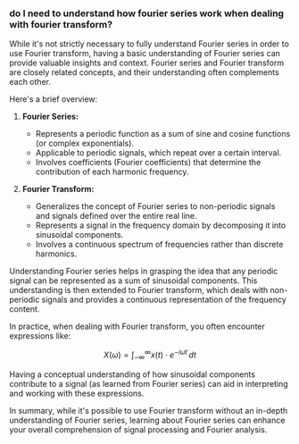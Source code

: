 
### do I need to understand how fourier series work when dealing with fourier transform?

While it's not strictly necessary to fully understand Fourier series in order to use Fourier transform, having a basic understanding of Fourier series can provide valuable insights and context. Fourier series and Fourier transform are closely related concepts, and their understanding often complements each other.

Here's a brief overview:

1. **Fourier Series:**
   - Represents a periodic function as a sum of sine and cosine functions (or complex exponentials).
   - Applicable to periodic signals, which repeat over a certain interval.
   - Involves coefficients (Fourier coefficients) that determine the contribution of each harmonic frequency.

2. **Fourier Transform:**
   - Generalizes the concept of Fourier series to non-periodic signals and signals defined over the entire real line.
   - Represents a signal in the frequency domain by decomposing it into sinusoidal components.
   - Involves a continuous spectrum of frequencies rather than discrete harmonics.

Understanding Fourier series helps in grasping the idea that any periodic signal can be represented as a sum of sinusoidal components. This understanding is then extended to Fourier transform, which deals with non-periodic signals and provides a continuous representation of the frequency content.

In practice, when dealing with Fourier transform, you often encounter expressions like:

$$ X(\omega) = \int_{-\infty}^{\infty} x(t) \cdot e^{-i \omega t} \, dt $$

Having a conceptual understanding of how sinusoidal components contribute to a signal (as learned from Fourier series) can aid in interpreting and working with these expressions.

In summary, while it's possible to use Fourier transform without an in-depth understanding of Fourier series, learning about Fourier series can enhance your overall comprehension of signal processing and Fourier analysis.
